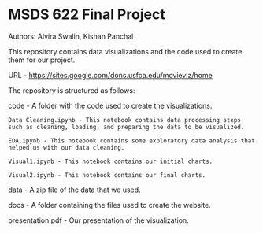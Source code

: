 # MSDS 622 Final Project

Authors: Alvira Swalin, Kishan Panchal

This repository contains data visualizations and the code used to create them for our project.

URL - https://sites.google.com/dons.usfca.edu/movieviz/home

The repository is structured as follows:

code - A folder with the code used to create the visualizations:

	Data Cleaning.ipynb - This notebook contains data processing steps such as cleaning, loading, and preparing the data to be visualized.
	
	EDA.ipynb - This notebook contains some exploratory data analysis that helped us with our data cleaning.
	
	Visual1.ipynb - This notebook contains our initial charts.

	Visual2.ipynb - This notebook contains our final charts.

data - A zip file of the data that we used.

docs - A folder containing the files used to create the website.

presentation.pdf - Our presentation of the visualization.

